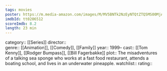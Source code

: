 ```yaml
---
tags: movies
poster: https://m.media-amazon.com/images/M/MV5BNTk2NzEyNTQtZTQ5MS00MjAyLTgzMDMtNDNkYTBkM2M2OTU3XkEyXkFqcGdeQXVyODUwNjEzMzg@._V1_SX300.jpg
imdbId: tt0206512
scoreImdb: 8.2
length: 23 min
---
```


category:: [[Series]]
director::  
genre:: [[Animation]], [[Comedy]], [[Family]]
year:: 1999–
cast:: [[Tom Kenny]], [[Rodger Bumpass]], [[Bill Fagerbakke]]
plot:: The misadventures of a talking sea sponge who works at a fast food restaurant, attends a boating school, and lives in an underwater pineapple.
watchlist::
rating::
